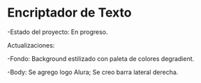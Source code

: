 <h1>Encriptador de Texto</h1>
-Estado del proyecto: En progreso.
<p>Actualizaciones:</p>
<p>-Fondo: Background estilizado con paleta de colores degradient.</p>
<p>-Body: Se agrego logo Alura; Se creo barra lateral derecha.</p>
